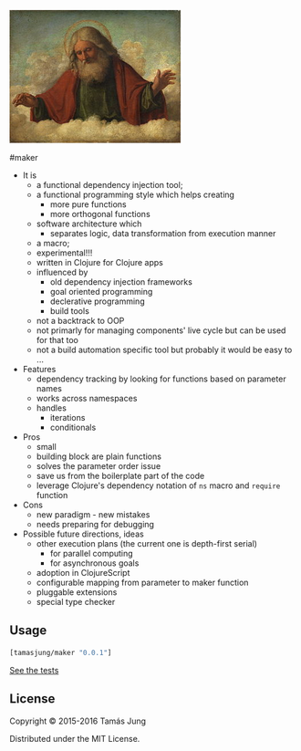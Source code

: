 
![](doc/Cima_da_Conegliano_God_the_Father.jpg)

#maker
* It is 
  * a functional dependency injection tool;
  * a functional programming style which helps creating
    * more pure functions
    * more orthogonal functions
  * software architecture which
    * separates logic, data transformation from execution manner 
  * a macro;
  * experimental!!!
  * written in Clojure for Clojure apps
  * influenced by
    * old dependency injection frameworks
    * goal oriented programming
    * declerative programming
    * build tools
  * not a backtrack to OOP
  * not primarly for managing components' live cycle but can be used for that too
  * not a build automation specific tool but probably it would be easy to ...
* Features
  * dependency tracking by looking for functions based on parameter names
  * works across namespaces
  * handles 
    * iterations
    * conditionals
* Pros
  * small
  * building block are plain functions
  * solves the parameter order issue
  * save us from the boilerplate part of the code
  * leverage Clojure's dependency notation of `ns` macro and `require` function
* Cons
  * new paradigm - new mistakes
  * needs preparing for debugging
* Possible future directions, ideas
  * other execution plans (the current one is depth-first serial)
    * for parallel computing 
    * for asynchronous goals
  * adoption in ClojureScript
  * configurable mapping from parameter to maker function
  * pluggable extensions
  * special type checker

## Usage
```clj
[tamasjung/maker "0.0.1"]
```
[See the tests](test/maker/core_test.clj)

## License

Copyright © 2015-2016 Tamás Jung

Distributed under the MIT License.
